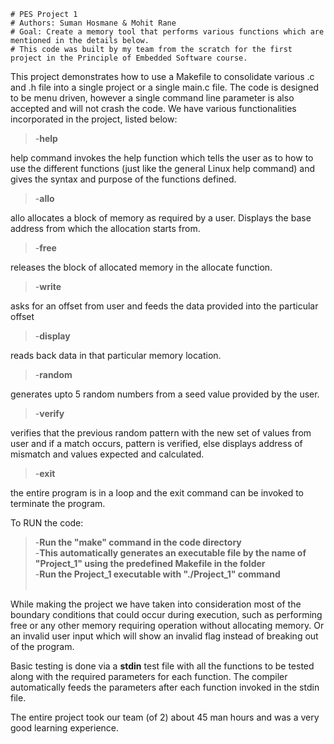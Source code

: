 ```
# PES Project 1
# Authors: Suman Hosmane & Mohit Rane
# Goal: Create a memory tool that performs various functions which are mentioned in the details below.
# This code was built by my team from the scratch for the first project in the Principle of Embedded Software course.
```

This project demonstrates how to use a Makefile to consolidate various .c and .h file into a single project or a single main.c file.
The code is designed to be menu driven, however a single command line parameter is also accepted and will not crash the code.
We have various functionalities incorporated in the project, listed below:

>-**help**

help command invokes the help function which tells the user as to how to use the different functions (just like the general Linux help command) and gives the syntax and purpose of the functions defined.

>-**allo**

allo allocates a block of memory as required by a user. Displays the base address from which the allocation starts from.

>-**free**

releases the block of allocated memory in the allocate function.

>-**write**

asks for an offset from user and feeds the data provided into the particular offset

>-**display**

reads back data in that particular memory location.

>-**random**

generates upto 5 random numbers from a seed value provided by the user.

>-**verify**

verifies that the previous random pattern with the new set of values from user and if a match occurs, pattern is verified, else displays address of mismatch and values expected and calculated.

>-**exit**

the entire program is in a loop and the exit command can be invoked to terminate the program.

To RUN the code:
>-**Run the "make" command in the code directory** <br />
>-**This automatically generates an executable file by the name of "Project_1" using the predefined Makefile in the folder** <br />
>-**Run the Project_1 executable with "./Project_1" command** <br /> <br />

While making the project we have taken into consideration most of the boundary conditions that could occur during execution, such as performing free or any other memory requiring operation without allocating memory.
Or an invalid user input which will show an invalid flag instead of breaking out of the program.

Basic testing is done via a **stdin** test file with all the functions to be tested along with the required parameters for each function. The compiler automatically feeds the parameters after each function invoked in the stdin file.

The entire project took our team (of 2) about 45 man hours and was a very good learning experience.
